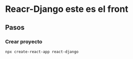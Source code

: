 # Reacr-Django este es el front 

## Pasos 

### Crear proyecto
`
npx create-react-app react-django
`

